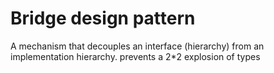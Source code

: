# Bridge design pattern 
A mechanism that decouples an interface (hierarchy) from an implementation hierarchy.
prevents a 2*2 explosion of types